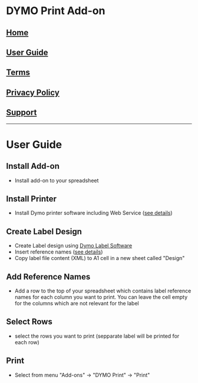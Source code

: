 # DYMO Print Add-on

## [Home](https://szzsa.github.io/dymo-print)
## [User Guide](https://szzsa.github.io/dymo-print/guide)
## [Terms](https://szzsa.github.io/dymo-print/terms)
## [Privacy Policy](https://szzsa.github.io/dymo-print/privacy)
## [Support](https://szzsa.github.io/dymo-print/support)
______________________________________
# User Guide

## Install Add-on
- Install add-on to your spreadsheet

## Install Printer
- Install Dymo printer software including Web Service
([see details](https://developers.dymo.com/2016/08/08/dymo-label-web-service-faq))

## Create Label Design
- Create Label design using [Dymo Label Software](https://www.dymo.com/en-US/dymo-user-guides)
- Insert reference names
([see details](http://download.dymo.com/UserManuals/DYMOLabelv8UserGuide.pdf))
- Copy label file content (XML) to A1 cell in a new sheet called "Design"

## Add Reference Names
- Add a row to the top of your spreadsheet which contains label reference names for each column you want to print. You can leave the cell empty for the columns which are not relevant for the label

## Select Rows
- select the rows you want to print (sepparate label will be printed for each row)

## Print
- Select from menu "Add-ons" -> "DYMO Print" -> "Print"
